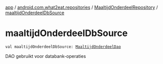 [app](../../index.md) / [android.com.what2eat.repositories](../index.md) / [MaaltijdOnderdeelRepository](index.md) / [maaltijdOnderdeelDbSource](./maaltijd-onderdeel-db-source.md)

# maaltijdOnderdeelDbSource

`val maaltijdOnderdeelDbSource: `[`MaaltijdOnderdeelDao`](../../android.com.what2eat.database/-maaltijd-onderdeel-dao/index.md)

DAO gebruikt voor databank-operaties

